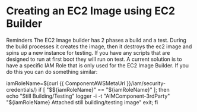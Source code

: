 # Creating an EC2 Image using EC2 Builder

Reminders
The EC2 Image builder has 2 phases a build and a test. During the build processes it creates the image, then it destroys the ec2 image and spins up a new instance for testing. If you have any scripts that are designed to run at first boot they will run on test. A current solution is to have a specific IAM Role that is only used for the EC2 Image Builder. If you do this you can do something similar:

           

iamRoleName=$(curl {{ ComponentAWSMetaUrl }}/iam/security-credentials/)
if [ "$${iamRoleName}" == "${iamRoleName}" ]; then                  
    echo "Still Building/Testing"
    logger -i -t "AIMComponent-3rdParty"  "${iamRoleName} Attached still building/testing image"
    exit;
fi